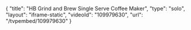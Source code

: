 {
    "title": "HB Grind and Brew Single Serve Coffee Maker",
    "type": "solo",
    "layout": "iframe-static",
    "videoId": "109979630",
    "url": "\/tvpembed\/109979630"
}
